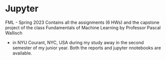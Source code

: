 # Jupyter
FML - Spring 2023
Contains all the assignments (6 HWs) and the capstone project of the class Fundamentals of Machine Learning by Professor Pascal Wallisch 
- in NYU Courant, NYC, USA during my study away in the second semester of my junior year. 
Both the reports and jupyter nnotebooks are available. 
